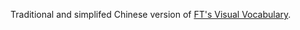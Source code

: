 Traditional and simplifed Chinese version of [FT's Visual Vocabulary]( https://github.com/ft-interactive/chart-doctor/tree/master/visual-vocabulary).
